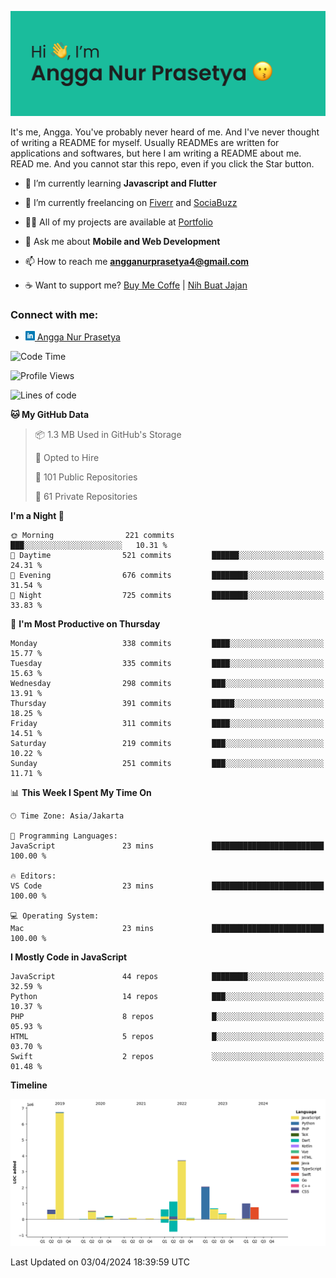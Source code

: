 ![Banner](https://github.com/prasetyanurangga/prasetyanurangga/blob/main/banner.png)

It's me, Angga. You've probably never heard of me. And I've never thought of writing a README for myself. Usually READMEs are written for applications and softwares, but here I am writing a README about me. READ me. And you cannot star this repo, even if you click the Star button.


- 🌱 I’m currently learning **Javascript and Flutter**

- 🔭 I’m currently freelancing on [Fiverr](https://www.fiverr.com/share/mYpyGx) and [SociaBuzz](https://www.sociabuzz.com/anggaprasetya/s/saya-akan-membuat-aplikasi-mobile-untuk-anda)

- 👨‍💻 All of my projects are available at [Portfolio](https://angganurprasetya.deno.dev)

- 💬 Ask me about **Mobile and Web Development**

- 📫 How to reach me **angganurprasetya4@gmail.com**

- ☕ Want to support me? [Buy Me Coffe](https://ko-fi.com/prasetyanurangga) | [Nih Buat Jajan](https://www.nihbuatjajan.com/prasetyanurangga)

<h3 align="left">Connect with me:</h3>
<ul>
<li> <a href="https://linkedin.com/in/angga-nur-prasetya-936687180" target="_blank"><img  src="https://raw.githubusercontent.com/prasetyanurangga/prasetyanurangga/main/linkedin.png" height="15" /> Angga Nur Prasetya </a> </li>
</ul>

<!--START_SECTION:waka-->
![Code Time](http://img.shields.io/badge/Code%20Time-296%20hrs%2043%20mins-blue)

![Profile Views](http://img.shields.io/badge/Profile%20Views-1-blue)

![Lines of code](https://img.shields.io/badge/From%20Hello%20World%20I%27ve%20Written-18.7%20million%20lines%20of%20code-blue)

**🐱 My GitHub Data** 

> 📦 1.3 MB Used in GitHub's Storage 
 > 
> 💼 Opted to Hire
 > 
> 📜 101 Public Repositories 
 > 
> 🔑 61 Private Repositories 
 > 
**I'm a Night 🦉** 

```text
🌞 Morning                221 commits         ███░░░░░░░░░░░░░░░░░░░░░░   10.31 % 
🌆 Daytime                521 commits         ██████░░░░░░░░░░░░░░░░░░░   24.31 % 
🌃 Evening                676 commits         ████████░░░░░░░░░░░░░░░░░   31.54 % 
🌙 Night                  725 commits         ████████░░░░░░░░░░░░░░░░░   33.83 % 
```
📅 **I'm Most Productive on Thursday** 

```text
Monday                   338 commits         ████░░░░░░░░░░░░░░░░░░░░░   15.77 % 
Tuesday                  335 commits         ████░░░░░░░░░░░░░░░░░░░░░   15.63 % 
Wednesday                298 commits         ███░░░░░░░░░░░░░░░░░░░░░░   13.91 % 
Thursday                 391 commits         █████░░░░░░░░░░░░░░░░░░░░   18.25 % 
Friday                   311 commits         ████░░░░░░░░░░░░░░░░░░░░░   14.51 % 
Saturday                 219 commits         ███░░░░░░░░░░░░░░░░░░░░░░   10.22 % 
Sunday                   251 commits         ███░░░░░░░░░░░░░░░░░░░░░░   11.71 % 
```


📊 **This Week I Spent My Time On** 

```text
🕑︎ Time Zone: Asia/Jakarta

💬 Programming Languages: 
JavaScript               23 mins             █████████████████████████   100.00 % 

🔥 Editors: 
VS Code                  23 mins             █████████████████████████   100.00 % 

💻 Operating System: 
Mac                      23 mins             █████████████████████████   100.00 % 
```

**I Mostly Code in JavaScript** 

```text
JavaScript               44 repos            ████████░░░░░░░░░░░░░░░░░   32.59 % 
Python                   14 repos            ███░░░░░░░░░░░░░░░░░░░░░░   10.37 % 
PHP                      8 repos             █░░░░░░░░░░░░░░░░░░░░░░░░   05.93 % 
HTML                     5 repos             █░░░░░░░░░░░░░░░░░░░░░░░░   03.70 % 
Swift                    2 repos             ░░░░░░░░░░░░░░░░░░░░░░░░░   01.48 % 
```



**Timeline**

![Lines of Code chart](https://raw.githubusercontent.com/prasetyanurangga/prasetyanurangga/main/assets/bar_graph.png)


 Last Updated on 03/04/2024 18:39:59 UTC
<!--END_SECTION:waka-->
